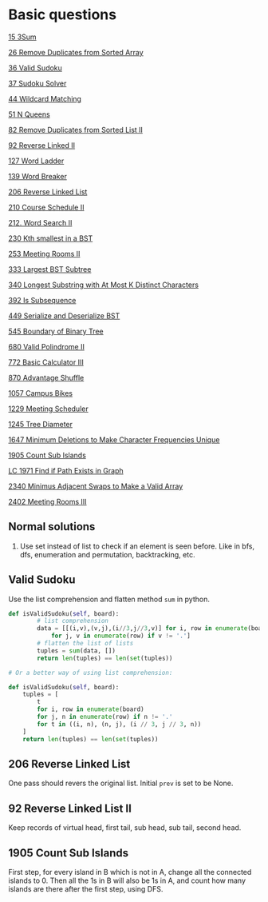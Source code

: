 # Basic questions

[15 3Sum](https://leetcode.com/problems/3sum/)

[26 Remove Duplicates from Sorted Array](https://leetcode.com/problems/remove-duplicates-from-sorted-array/description/)

[36 Valid Sudoku](https://leetcode.com/problems/valid-sudoku/description/)

[37 Sudoku Solver](https://leetcode.com/problems/sudoku-solver/description/)

[44 Wildcard Matching](https://leetcode.com/problems/wildcard-matching/description/)

[51 N Queens](https://leetcode.com/problems/n-queens/description/)

[82 Remove Duplicates from Sorted List II](https://leetcode.com/problems/remove-duplicates-from-sorted-list-ii/description/)

[92 Reverse Linked II](https://leetcode.com/problems/reverse-linked-list-ii/description/)

[127 Word Ladder](https://leetcode.com/problems/word-ladder/description/)

[139 Word Breaker](https://leetcode.com/problems/word-break/)

[206 Reverse Linked List](https://leetcode.com/problems/reverse-linked-list/description/)

[210 Course Schedule II](https://leetcode.com/problems/course-schedule-ii/description/)

[212. Word Search II](https://leetcode.com/problems/word-search-ii/description/)

[230 Kth smallest in a BST](https://leetcode.com/problems/kth-smallest-element-in-a-bst/description/)

[253 Meeting Rooms II](https://leetcode.com/problems/meeting-rooms-ii/)

[333 Largest BST Subtree](https://leetcode.com/problems/largest-bst-subtree/description/)

[340 Longest Substring with At Most K Distinct Characters](https://leetcode.com/problems/longest-substring-with-at-most-k-distinct-characters/description/)

[392 Is Subsequence](https://leetcode.com/problems/is-subsequence/description/)

[449 Serialize and Deserialize BST](https://leetcode.com/problems/serialize-and-deserialize-bst/description/)

[545 Boundary of Binary Tree](https://leetcode.com/problems/boundary-of-binary-tree/description/)

[680 Valid Polindrome II](https://leetcode.com/problems/valid-palindrome-ii/description/)

[772 Basic Calculator III](https://leetcode.com/problems/basic-calculator-iii/description/)

[870 Advantage Shuffle](https://leetcode.com/problems/advantage-shuffle/description/)

[1057 Campus Bikes](https://leetcode.com/problems/campus-bikes/description/)

[1229 Meeting Scheduler](https://leetcode.com/problems/meeting-scheduler/description/)

[1245 Tree Diameter](https://leetcode.com/problems/tree-diameter/description/)

[1647 Minimum Deletions to Make Character Frequencies Unique](https://leetcode.com/problems/minimum-deletions-to-make-character-frequencies-unique/description/)

[1905 Count Sub Islands](https://leetcode.com/problems/count-sub-islands/description/)

[LC 1971 Find if Path Exists in Graph](https://leetcode.com/problems/find-if-path-exists-in-graph/)

[2340 Minimus Adjacent Swaps to Make a Valid Array](https://leetcode.com/problems/minimum-adjacent-swaps-to-make-a-valid-array/description/)

[2402 Meeting Rooms III](https://leetcode.com/problems/meeting-rooms-iii/)

## Normal solutions

1. Use set instead of list to check if an element is seen before. Like in bfs, dfs, enumeration and permutation, backtracking, etc. 

## Valid Sudoku

Use the list comprehension and flatten method `sum` in python.

```python
def isValidSudoku(self, board):
        # list comprehension
        data = [[(i,v),(v,j),(i//3,j//3,v)] for i, row in enumerate(board)
            for j, v in enumerate(row) if v != '.']
        # flatten the list of lists
        tuples = sum(data, [])
        return len(tuples) == len(set(tuples))

# Or a better way of using list comprehension:

def isValidSudoku(self, board):
    tuples = [
        t 
        for i, row in enumerate(board) 
        for j, n in enumerate(row) if n != '.' 
        for t in ((i, n), (n, j), (i // 3, j // 3, n))
    ]
    return len(tuples) == len(set(tuples))

```

## 206 Reverse Linked List

One pass should revers the original list. Initial `prev` is set to be None.

## 92 Reverse Linked List II

Keep records of virtual head, first tail, sub head, sub tail, second head. 

## 1905 Count Sub Islands

First step, for every island in B which is not in A, change all the connected islands to 0. Then all the 1s in B will also be 1s in A, and count how many islands are there after the first step, using DFS.
